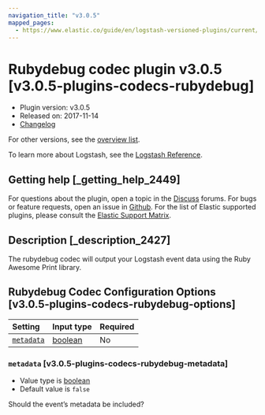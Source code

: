 ```yaml
---
navigation_title: "v3.0.5"
mapped_pages:
  - https://www.elastic.co/guide/en/logstash-versioned-plugins/current/v3.0.5-plugins-codecs-rubydebug.html
---
```


# Rubydebug codec plugin v3.0.5 [v3.0.5-plugins-codecs-rubydebug]

* Plugin version: v3.0.5
* Released on: 2017-11-14
* [Changelog](https://github.com/logstash-plugins/logstash-codec-rubydebug/blob/v3.0.5/CHANGELOG.md)

For other versions, see the [overview list](codec-rubydebug-index.md).

To learn more about Logstash, see the [Logstash Reference](https://www.elastic.co/guide/en/logstash/current/index.html).

## Getting help [_getting_help_2449]

For questions about the plugin, open a topic in the [Discuss](http://discuss.elastic.co) forums. For bugs or feature requests, open an issue in [Github](https://github.com/logstash-plugins/logstash-codec-rubydebug). For the list of Elastic supported plugins, please consult the [Elastic Support Matrix](https://www.elastic.co/support/matrix#matrix_logstash_plugins).

## Description [_description_2427]

The rubydebug codec will output your Logstash event data using the Ruby Awesome Print library.

## Rubydebug Codec Configuration Options [v3.0.5-plugins-codecs-rubydebug-options]

| Setting | Input type | Required |
| :- | :- | :- |
| [`metadata`](v3-0-5-plugins-codecs-rubydebug.md#v3.0.5-plugins-codecs-rubydebug-metadata) | [boolean](/lsr/value-types.md#boolean) | No |

### `metadata` [v3.0.5-plugins-codecs-rubydebug-metadata]

* Value type is [boolean](/lsr/value-types.md#boolean)
* Default value is `false`

Should the event’s metadata be included?
